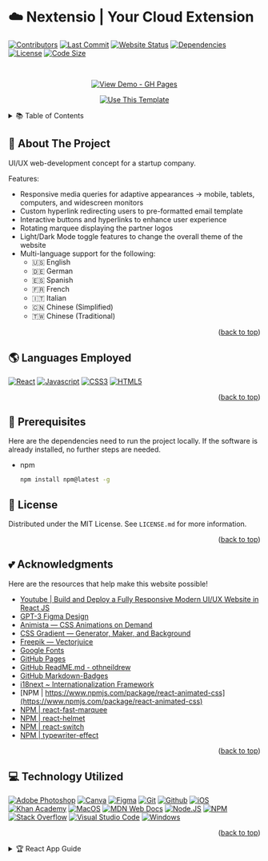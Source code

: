 <a name="readme-top"></a>

# ☁️ Nextensio | Your Cloud Extension

<!-- PROJECT BADGES -->

[![Contributors][contributors-shield]][contributors-url]
[![Last Commit][last_commit-shield]][last_commit-url]
[![Website Status][website_status-shield]][website_status-url]
[![Dependencies][dependencies-shield]][dependencies-url]
[![License][license-shield]][license-url]
[![Code Size][code_size-shield]][code_size-url]

<!-- PROJECT BADGES -->
<br />
<div align="center">

<a href="https://gchang2004.github.io"><img src="https://img.shields.io/badge/View_Demo-GH_Pages-2ea44f?style=for-the-badge" alt="View Demo - GH Pages"></a>

<a href="https://github.com/gchang2004/gchang2004.github.io/generate"><img src="https://img.shields.io/badge/Generate-Use_this_template-2ea44f?style=for-the-badge" alt="Use This Template"></a>

</div>

<!-- TABLE OF CONTENTS -->
<details>
  <summary>📚 Table of Contents</summary>
  <ol>
    <li>
      <a href="#-about-the-project">🧭 About The Project</a>
      <ul>
        <li><a href="#-languages-employed">🌎 Languages Employed</a></li>
        <li><a href="#-technology-utilized">💻 Technology Utilized</a></li>
      </ul>
    </li>
    <li><a href="#-prerequisites">🚀 Prerequisites</a></li>
    <li><a href="#-license">📜 License</a></li>
    <li><a href="#-acknowledgments">💕 Acknowledgments</a></li>
  </ol>
</details>

<!-- ABOUT THE PROJECT -->

## 🧭 About The Project

UI/UX web-development concept for a startup company.

Features:

- Responsive media queries for adaptive appearances → mobile, tablets, computers, and widescreen monitors
- Custom hyperlink redirecting users to pre-formatted email template
- Interactive buttons and hyperlinks to enhance user experience
- Rotating marquee displaying the partner logos
- Light/Dark Mode toggle features to change the overall theme of the website
- Multi-language support for the following:
  - 🇺🇸 English
  - 🇩🇪 German
  - 🇪🇸 Spanish
  - 🇫🇷 French
  - 🇮🇹 Italian
  - 🇨🇳 Chinese (Simplified)
  - 🇹🇼 Chinese (Traditional)

<p align="right">(<a href="#readme-top">back to top</a>)</p>

<!-- SOFTWARE PROGRAMS USED -->

## 🌎 Languages Employed

[![React][react-shield]][react-url]
[![Javascript][javascript-shield]][javascript-url]
[![CSS3][css3-shield]][css3-url]
[![HTML5][html5-shield]][html5-url]

<p align="right">(<a href="#readme-top">back to top</a>)</p>

<!-- DEPENDENCIES -->

## 🚀 Prerequisites

Here are the dependencies need to run the project locally. If the software is already installed, no further steps are needed.

- npm
  ```sh
  npm install npm@latest -g
  ```

<!-- LICENSE -->

## 📜 License

Distributed under the MIT License. See `LICENSE.md` for more information.

<p align="right">(<a href="#readme-top">back to top</a>)</p>

<!-- ACKNOWLEDGMENTS -->

## 💕 Acknowledgments

Here are the resources that help make this website possible!

- [Youtube | Build and Deploy a Fully Responsive Modern UI/UX Website in React JS](https://www.youtube.com/watch?v=LMagNcngvcU)
- [GPT-3 Figma Design](https://www.figma.com/file/lz9lLpFHMxHm2odnwM3R0z/gpt3?node-id=0%3A1)
- [Animista — CSS Animations on Demand](https://animista.net/)
- [CSS Gradient — Generator, Maker, and Background](https://cssgradient.io/)
- [Freepik — Vectorjuice](https://www.freepik.com/author/vectorjuice)
- [Google Fonts](https://fonts.google.com/)
- [GitHub Pages](https://pages.github.com)
- [GitHub ReadME.md - othneildrew](https://github.com/othneildrew/Best-README-Template/blob/master/README.md#readme-top)
- [GitHub Markdown-Badges](https://github.com/Ileriayo/markdown-badges)
- [i18next ~ Internationalization Framework](https://www.i18next.com/)
- [NPM | https://www.npmjs.com/package/react-animated-css](https://www.npmjs.com/package/react-animated-css)
- [NPM | react-fast-marquee](https://www.npmjs.com/package/react-fast-marquee)
- [NPM | react-helmet](https://www.npmjs.com/package/react-helmet)
- [NPM | react-switch](https://www.npmjs.com/package/react-switch)
- [NPM | typewriter-effect](https://www.npmjs.com/package/typewriter-effect)

<p align="right">(<a href="#readme-top">back to top</a>)</p>

<!-- RESOURCES USED -->

## 💻 Technology Utilized

[![Adobe Photoshop][adobe_photoshop-shield]][adobe_photoshop-url]
[![Canva][canva-shield]][canva-url]
[![Figma][figma-shield]][figma-url]
[![Git][git-shield]][git-url]
[![Github][github-shield]][github-url]
[![iOS][ios-shield]][ios-url]
[![Khan Academy][khan_academy-shield]][khan_academy-url]
[![MacOS][macos-shield]][macos-url]
[![MDN Web Docs][mdn_web_docs-shield]][mdn_web_docs-url]
[![Node.JS][nodejs-shield]][nodejs-url]
[![NPM][npm-shield]][npm-url]
[![Stack Overflow][stack_overflow-shield]][stack_overflow-url]
[![Visual Studio Code][visual_studio_code-shield]][visual_studio_code-url]
[![Windows][windows-shield]][windows-url]

<p align="right">(<a href="#readme-top">back to top</a>)</p>

<!-- DEFAULT CREATE REACT APP GUIDE -->
<details>
<summary>
  🏆 React App Guide
</summary>

## Getting Started with Create React App

This project was bootstrapped with [Create React App](https://github.com/facebook/create-react-app).

## Available Scripts

In the project directory, you can run:

### `npm start`

Runs the app in the development mode.\
Open [http://localhost:3000](http://localhost:3000) to view it in your browser.

The page will reload when you make changes.\
You may also see any lint errors in the console.

### `npm test`

Launches the test runner in the interactive watch mode.\
See the section about [running tests](https://facebook.github.io/create-react-app/docs/running-tests) for more information.

### `npm run build`

Builds the app for production to the `build` folder.\
It correctly bundles React in production mode and optimizes the build for the best performance.

The build is minified and the filenames include the hashes.\
Your app is ready to be deployed!

See the section about [deployment](https://facebook.github.io/create-react-app/docs/deployment) for more information.

### `npm run eject`

**Note: this is a one-way operation. Once you `eject`, you can't go back!**

If you aren't satisfied with the build tool and configuration choices, you can `eject` at any time. This command will remove the single build dependency from your project.

Instead, it will copy all the configuration files and the transitive dependencies (webpack, Babel, ESLint, etc) right into your project so you have full control over them. All of the commands except `eject` will still work, but they will point to the copied scripts so you can tweak them. At this point you're on your own.

You don't have to ever use `eject`. The curated feature set is suitable for small and middle deployments, and you shouldn't feel obligated to use this feature. However we understand that this tool wouldn't be useful if you couldn't customize it when you are ready for it.

## Learn More

You can learn more in the [Create React App documentation](https://facebook.github.io/create-react-app/docs/getting-started).

To learn React, check out the [React documentation](https://reactjs.org/).

### Code Splitting

This section has moved here: [https://facebook.github.io/create-react-app/docs/code-splitting](https://facebook.github.io/create-react-app/docs/code-splitting)

### Analyzing the Bundle Size

This section has moved here: [https://facebook.github.io/create-react-app/docs/analyzing-the-bundle-size](https://facebook.github.io/create-react-app/docs/analyzing-the-bundle-size)

### Making a Progressive Web App

This section has moved here: [https://facebook.github.io/create-react-app/docs/making-a-progressive-web-app](https://facebook.github.io/create-react-app/docs/making-a-progressive-web-app)

### Advanced Configuration

This section has moved here: [https://facebook.github.io/create-react-app/docs/advanced-configuration](https://facebook.github.io/create-react-app/docs/advanced-configuration)

### Deployment

This section has moved here: [https://facebook.github.io/create-react-app/docs/deployment](https://facebook.github.io/create-react-app/docs/deployment)

### `npm run build` fails to minify

This section has moved here: [https://facebook.github.io/create-react-app/docs/troubleshooting#npm-run-build-fails-to-minify](https://facebook.github.io/create-react-app/docs/troubleshooting#npm-run-build-fails-to-minify)

</details>

<!-- MARKDOWN HEADER -->

[contributors-shield]: https://img.shields.io/github/contributors/gchang2004/gchang2004.github.io?color=success
[contributors-url]: https://github.com/gchang2004/gchang2004.github.io/graphs/contributors
[license-shield]: https://img.shields.io/github/license/gchang2004/gchang2004.github.io?color=green
[license-url]: https://github.com/gchang2004/gchang2004.github.io/blob/main/LICENSE.md
[code_size-shield]: https://img.shields.io/github/languages/code-size/gchang2004/gchang2004.github.io?color=informational
[code_size-url]: https://github.com/settings/repositories
[dependencies-shield]: https://img.shields.io/librariesio/github/gchang2004/gchang2004.github.io
[dependencies-url]: https://github.com/gchang2004/gchang2004.github.io/network/dependencies
[last_commit-shield]: https://img.shields.io/github/last-commit/gchang2004/gchang2004.github.io
[last_commit-url]: https://github.com/gchang2004/gchang2004.github.io/graphs/commit-activity
[website_status-shield]: https://img.shields.io/website?color=success&url=https%3A%2F%2Fgchang2004.github.io%2F
[website_status-url]: https://github.com/gchang2004/gchang2004.github.io/settings/pages

<!-- MARKDOWN LANGUAGES -->

[react-shield]: https://img.shields.io/badge/react-%2320232a.svg?style=for-the-badge&logo=react&logoColor=%2361DAFB
[react-url]: https://reactjs.org/
[javascript-shield]: https://img.shields.io/badge/javascript-%23323330.svg?style=for-the-badge&logo=javascript&logoColor=%23F7DF1E
[javascript-url]: https://www.javascript.com/
[css3-shield]: https://img.shields.io/badge/css3-%231572B6.svg?style=for-the-badge&logo=css3&logoColor=white
[css3-url]: https://www.w3.org/Style/CSS/Overview.en.html
[html5-shield]: https://img.shields.io/badge/html5-%23E34F26.svg?style=for-the-badge&logo=html5&logoColor=white
[html5-url]: https://html.spec.whatwg.org/multipage/

<!-- MARKDOWN RESOURCES -->

[adobe_photoshop-shield]: https://img.shields.io/badge/adobe%20photoshop-%2331A8FF.svg?style=for-the-badge&logo=adobe%20photoshop&logoColor=white
[adobe_photoshop-url]: https://www.adobe.com/products/photoshop.html
[canva-shield]: https://img.shields.io/badge/Canva-%2300C4CC.svg?style=for-the-badge&logo=Canva&logoColor=white
[canva-url]: https://www.canva.com/
[figma-shield]: https://img.shields.io/badge/figma-%23F24E1E.svg?style=for-the-badge&logo=figma&logoColor=white
[figma-url]: https://www.figma.com/
[git-shield]: https://img.shields.io/badge/git-%23F05033.svg?style=for-the-badge&logo=git&logoColor=white
[git-url]: https://git-scm.com/
[github-shield]: https://img.shields.io/badge/github-%23121011.svg?style=for-the-badge&logo=github&logoColor=white
[github-url]: https://github.com/
[ios-shield]: https://img.shields.io/badge/iOS-000000?style=for-the-badge&logo=ios&logoColor=white
[ios-url]: https://www.apple.com/ios/
[khan_academy-shield]: https://img.shields.io/badge/KhanAcademy-%2314BF96.svg?style=for-the-badge&logo=KhanAcademy&logoColor=white
[khan_academy-url]: https://www.khanacademy.org/
[macos-shield]: https://img.shields.io/badge/mac%20os-000000?style=for-the-badge&logo=macos&logoColor=F0F0F0
[macos-url]: https://www.apple.com/macos
[mdn_web_docs-shield]: https://img.shields.io/badge/MDN_Web_Docs-black?style=for-the-badge&logo=mdnwebdocs&logoColor=white
[mdn_web_docs-url]: https://developer.mozilla.org/
[nodejs-shield]: https://img.shields.io/badge/node.js-6DA55F?style=for-the-badge&logo=node.js&logoColor=white
[nodejs-url]: https://nodejs.org/
[npm-shield]: https://img.shields.io/badge/NPM-%23000000.svg?style=for-the-badge&logo=npm&logoColor=white
[npm-url]: https://www.npmjs.com/
[stack_overflow-shield]: https://img.shields.io/badge/-Stackoverflow-FE7A16?style=for-the-badge&logo=stack-overflow&logoColor=white
[stack_overflow-url]: https://stackoverflow.com/
[visual_studio_code-shield]: https://img.shields.io/badge/Visual%20Studio%20Code-0078d7.svg?style=for-the-badge&logo=visual-studio-code&logoColor=white
[visual_studio_code-url]: https://code.visualstudio.com/
[windows-shield]: https://img.shields.io/badge/Windows-0078D6?style=for-the-badge&logo=windows&logoColor=white
[windows-url]: https://www.microsoft.com/en-us/windows
